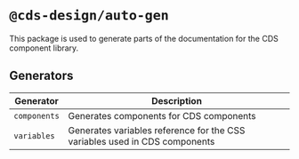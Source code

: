 # `@cds-design/auto-gen`

This package is used to generate parts of the documentation for the CDS component library.

## Generators

| Generator | Description |
| --------- | ----------- |
| `components` | Generates components for CDS components |
| `variables` | Generates variables reference for the CSS variables used in CDS components |